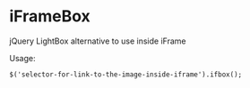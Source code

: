 iFrameBox
=========

jQuery LightBox alternative to use inside iFrame


Usage:

`$('selector-for-link-to-the-image-inside-iframe').ifbox();`

